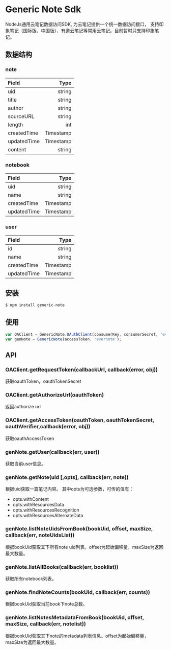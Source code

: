 # Generic Note Sdk

NodeJs通用云笔记数据访问SDK, 为云笔记提供一个统一数据访问接口，
支持印象笔记（国际版、中国版）、有道云笔记等常用云笔记。目前暂时只支持印象笔记。


## 数据结构

### note

| Field       |    Type  |
| :--------   | --------:|
| uid         |   string |
| title       |   string |
| author      |   string |
| sourceURL   |   string |
| length      |      int |
| createdTime | Timestamp|
| updatedTime | Timestamp|
| content     |   string |



### notebook

| Field       |    Type  |
| :--------   | --------:|
| uid         |   string |
| name        |   string |
| createdTime | Timestamp|
| updatedTime | Timestamp|



### user

| Field       |    Type  |
| :--------   | --------:|
| id          |   string |
| name        |   string |
| createdTime | Timestamp|
| updatedTime | Timestamp|



## 安装

```javascript
$ npm install generic-note
```

## 使用

```javascript
var OAClient = GenericNote.OAuthClient(consumerKey, consumerSecret, 'evernote');
var genNote = GenericNote(accessToken, 'evernote');
```

## API

### OAClient.getRequestToken(callbackUrl, callback(error, obj))

  获取oauthToken，oauthTokenSecret



### OAClient.getAuthorizeUrl(oauthToken)

  返回authorize url


### OAClient.getAccessToken(oauthToken, oauthTokenSecret, oauthVerifier,callback(error, obj))

  获取oauthAccessToken

### genNote.getUser(callback(err, user))

  获取当前user信息。


### genNote.getNote(uid [,opts], callback(err, note))

  根据uid获取一篇笔记内容。
  其中opts为可选参数，可传的值有：

  * opts.withContent
  * opts.withResourcesData
  * opts.withResourcesRecognition
  * opts.withResourcesAlternateData


### genNote.listNoteUidsFromBook(bookUid, offset, maxSize, callback(err, noteUidsList))

  根据bookUid获取其下所有note uid列表。offset为起始偏移量，maxSize为返回最大数量。


### genNote.listAllBooks(callback(err, booklist))

  获取所有notebook列表。


### genNote.findNoteCounts(bookUid, callback(err, counts))

  根据bookUid获取当前book下note总数。


### genNote.listNotesMetadataFromBook(bookUid, offset, maxSize, callback(err, notelist))

  根据bookUid获取其下note的metadata列表信息。offset为起始偏移量，maxSize为返回最大数量。
